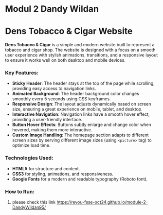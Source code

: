 # Modul 2 Dandy Wildan

# Dens Tobacco & Cigar Website

**Dens Tobacco & Cigar** is a simple and modern website built to represent a tobacco and cigar shop. The website is designed with a focus on a smooth user experience with stylish animations, transitions, and a responsive layout to ensure it works well on both desktop and mobile devices.

### Key Features:
- **Sticky Header**: The header stays at the top of the page while scrolling, providing easy access to navigation links.
- **Animated Background**: The header background color changes smoothly every 5 seconds using CSS keyframes.
- **Responsive Design**: The layout adjusts dynamically based on screen size, ensuring a great experience on mobile, tablet, and desktop.
- **Interactive Navigation**: Navigation links have a smooth hover effect, providing a user-friendly interface.
- **Button Hover Effects**: Buttons subtly enlarge and change color when hovered, making them more interactive.
- **Custom Image Handling**: The homepage section adapts to different screen sizes by serving different image sizes (using `<picture>` tag) to optimize load time.

### Technologies Used:
- **HTML5** for structure and content.
- **CSS3** for styling, animations, and responsiveness.
- **Google Fonts** for a modern and readable typography (Roboto font).
  
### How to Run:

1. please check this link https://revou-fsse-oct24.github.io/module-2-DandyWildan95/







